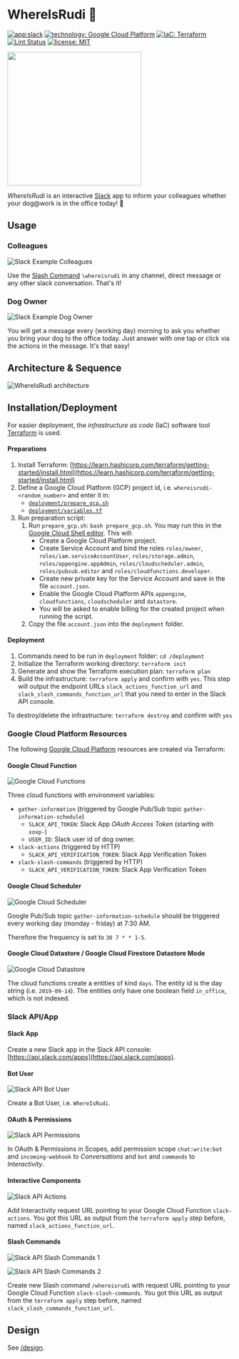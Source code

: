# WhereIsRudi :dog:

[![app:slack](https://img.shields.io/badge/app-Slack-611f69.svg)](https://slack.com)
[![technology: Google Cloud Platform](https://img.shields.io/badge/technology-Google_Cloud_Platform-1a73e8.svg)](https://cloud.google.com)
[![IaC: Terraform](https://img.shields.io/badge/IaC-Terraform-5c4ee5.svg)](./deployment/main.tf)
[![Lint Status](https://github.com/FranzDiebold/where-is-rudi/workflows/Lint/badge.svg?branch=master)](https://github.com/FranzDiebold/where-is-rudi/actions?query=workflow%3A%22Lint%22)
[![license: MIT](https://img.shields.io/badge/license-MIT-brightgreen.svg)](./LICENSE.md)

<img src="./design/WhereIsRudi_logo.png" width="300px">

*WhereIsRudi* is an interactive [Slack](https://slack.com) app to inform your colleagues whether your dog@work is in the office today! :tada:


## Usage

### Colleagues

![Slack Example Colleagues](./images/slack-example-colleagues.gif)

Use the [Slash Command](https://api.slack.com/slash-commands) `\whereisrudi` in any channel, direct message or any other slack conversation. That's it!

### Dog Owner

![Slack Example Dog Owner](./images/slack-example-dog-owner.png)

You will get a message every (working day) morning to ask you whether you bring your dog to the office today. Just answer with one tap or click via the actions in the message. It's that easy!


## Architecture & Sequence

![WhereIsRudi architecture](./images/WhereIsRudi_architecture.jpg)


## Installation/Deployment

For easier deployment, the *infrastructure as code* (IaC) software tool [Terraform](https://www.terraform.io/) is used.

#### Preparations

1. Install Terraform: [https://learn.hashicorp.com/terraform/getting-started/install.html](https://learn.hashicorp.com/terraform/getting-started/install.html)
2. Define a Google Cloud Platform (GCP) project id, i.e. `whereisrudi-<random_number>` and enter it in:
    - [`deployment/prepare_gcp.sh`](./deployment/prepare_gcp.sh)
    - [`deployment/variables.tf`](./deployment/variables.tf)
3. Run preparation script:
    1. Run `prepare_gcp.sh`: `bash prepare_gcp.sh`. You may run this in the [Google Cloud Shell editor](https://ssh.cloud.google.com/cloudshell/editor). This will:
        - Create a Google Cloud Platform project.
        - Create Service Account and bind the roles `roles/owner`, `roles/iam.serviceAccountUser`, `roles/storage.admin`, `roles/appengine.appAdmin`, `roles/cloudscheduler.admin`, `roles/pubsub.editor` and `roles/cloudfunctions.developer`.
        - Create new private key for the Service Account and save in the file `account.json`.
        - Enable the Google Cloud Platform APIs `appengine`, `cloudfunctions`, `cloudscheduler` and `datastore`.
        - You will be asked to enable billing for the created project when running the script.
    2. Copy the file `account.json` into the `deployment` folder.

#### Deployment

1. Commands need to be run in `deployment` folder: `cd /deployment`
2. Initialize the Terraform working directory: `terraform init`
3. Generate and show the Terraform execution plan: `terraform plan`
4. Build the infrastructure: `terraform apply` and confirm with `yes`. This step will output the endpoint URLs `slack_actions_function_url` and `slack_slash_commands_function_url` that you need to enter in the Slack API console.

To destroy/delete the infrastructure: `terraform destroy` and confirm with `yes`

### Google Cloud Platform Resources

The following [Google Cloud Platform](https://console.cloud.google.com) resources are created via Terraform:

#### Google Cloud Function

![Google Cloud Functions](./images/google-cloud-functions.png)

Three cloud functions with environment variables:
- `gather-information` (triggered by Google Pub/Sub topic `gather-information-schedule`)
    - `SLACK_API_TOKEN`: Slack App *OAuth Access Token* (starting with `xoxp-`)
    - `USER_ID`: Slack user id of dog owner.
- `slack-actions` (triggered by HTTP)
    - `SLACK_API_VERIFICATION_TOKEN`: Slack App Verification Token
- `slack-slash-commands` (triggered by HTTP)
    - `SLACK_API_VERIFICATION_TOKEN`: Slack App Verification Token

#### Google Cloud Scheduler

![Google Cloud Scheduler](./images/google-cloud-scheduler.png)

Google Pub/Sub topic `gather-information-schedule` should be triggered every working day (monday - friday) at 7:30 AM.

Therefore the frequency is set to `30 7 * * 1-5`.

#### Google Cloud Datastore / Google Cloud Firestore Datastore Mode

![Google Cloud Datastore](./images/google-cloud-datastore.png)

The cloud functions create a entities of kind `days`. The entity id is the day string (i.e. `2019-09-14`). The entities only have one boolean field `in_office`, which is not indexed.

### Slack API/App

#### Slack App

Create a new Slack app in the Slack API console: [https://api.slack.com/apps](https://api.slack.com/apps).

#### Bot User

![Slack API Bot User](./images/slack-api-bot-user.png)

Create a Bot User, i.e. `WhereIsRudi`.

#### OAuth & Permissions

![Slack API Permissions](./images/slack-api-permissions.png)

In OAuth & Permissions in Scopes, add permission scope `chat:write:bot` and `incoming-webhook` to *Conversations* and `bot` and `commands` to *Interactivity*.

#### Interactive Components

![Slack API Actions](./images/slack-api-actions.png)

Add Interactivity request URL pointing to your Google Cloud Function `slack-actions`. You got this URL as output from the `terraform apply` step before, named `slack_actions_function_url`.

#### Slash Commands

![Slack API Slash Commands 1](./images/slack-api-slash-commands-1.png)

![Slack API Slash Commands 2](./images/slack-api-slash-commands-2.png)

Create new Slash command `/whereisrudi` with request URL pointing to your Google Cloud Function `slack-slash-commands`. You got this URL as output from the `terraform apply` step before, named `slack_slash_commands_function_url`.


## Design

See [/design](./design/).
